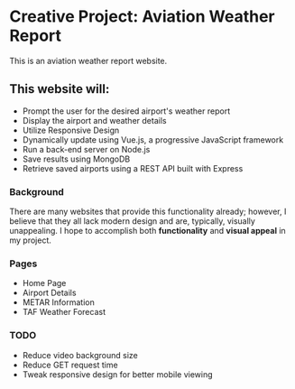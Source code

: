 # Creative Project: Aviation Weather Report

This is an aviation weather report website.

## This website will:

- Prompt the user for the desired airport's weather report
- Display the airport and weather details
- Utilize Responsive Design
- Dynamically update using Vue.js, a progressive JavaScript framework
- Run a back-end server on Node.js
- Save results using MongoDB
- Retrieve saved airports using a REST API built with Express

### Background

There are many websites that provide this functionality already; however, I believe that they all lack modern design and are, typically, visually unappealing. I hope to accomplish both **functionality** and **visual appeal** in my project. 

### Pages

- Home Page
- Airport Details
- METAR Information
- TAF Weather Forecast

### TODO

- Reduce video background size
- Reduce GET request time
- Tweak responsive design for better mobile viewing
